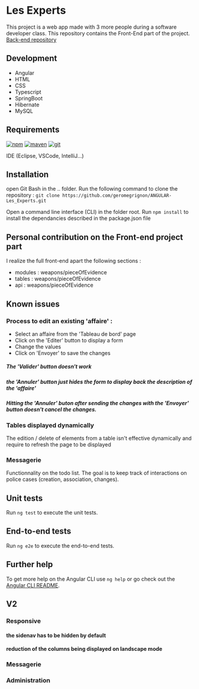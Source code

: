 # Les Experts

This project is a web app made with 3 more people during a software developer class.
This repository contains the Front-End part of the project.
[Back-end repository](https://nodejs.org/)



## Development 

* Angular
* HTML
* CSS
* Typescript
* SpringBoot
* Hibernate
* MySQL

## Requirements

[![npm](https://img.shields.io/badge/npm-5.8.0-green.svg)](https://www.npmjs.com/)
[![maven](https://img.shields.io/badge/maven-3.5.3-red.svg)](https://maven.apache.org/)
[![git](https://img.shields.io/badge/git-2.16.03-yellow.svg)](https://git-scm.com/)

IDE (Eclipse, VSCode, IntelliJ...)

## Installation

open Git Bash in the .. folder.
Run the following command to clone the repository :
`git clone https://github.com/geromegrignon/ANGULAR-Les_Experts.git`

Open a command line interface (CLI) in the folder root.
Run `npm install` to install the dependancies described in the package.json file

## Personal contribution on the Front-end project part

I realize the full front-end apart the following sections :

* modules : weapons/pieceOfEvidence
* tables : weapons/pieceOfEvidence
* api : weapons/pieceOfEvidence


## Known issues

### Process to edit an existing 'affaire' :

* Select an affaire from the 'Tableau de bord' page
* Click on the 'Editer' button to display a form
* Change the values
* Click on 'Envoyer' to save the changes

##### The 'Valider' button doesn't work
##### the 'Annuler' button just hides the form to display back the description of the 'affaire'
##### Hitting the 'Annuler' buton after sending the changes with the 'Envoyer' button doesn't cancel the changes.


### Tables displayed dynamically

The edition / delete of elements from a table isn't effective dynamically and require to refresh the page to be displayed


### Messagerie

Functionnality on the todo list.
The goal is to keep track of interactions on police cases (creation, association, changes).


## Unit tests

Run `ng test` to execute the unit tests.

## End-to-end tests

Run `ng e2e` to execute the end-to-end tests.

## Further help

To get more help on the Angular CLI use `ng help` or go check out the [Angular CLI README](https://github.com/angular/angular-cli/blob/master/README.md).

## V2

### Responsive
#### the sidenav has to be hidden by default
#### reduction of the columns being displayed on landscape mode

### Messagerie

### Administration


